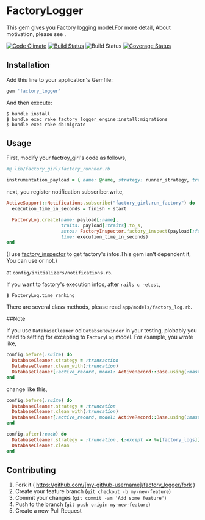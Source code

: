 # FactoryLogger

This gem gives you Factory logging model.For more detail, About motivation, please see <blog url>.

[![Code Climate](https://codeclimate.com/github/lastcat/factory_logger/badges/gpa.svg)](https://codeclimate.com/github/lastcat/factory_logger)
[![Build Status](https://travis-ci.org/lastcat/factory_logger.svg?branch=setting_coveralls)](https://travis-ci.org/lastcat/factory_logger)
![Build Status](https://circleci.com/gh/lastcat/factory_logger.png?circle-token=546904d5f39b06043fe9ba47e600f65275dd8354)
[![Coverage Status](https://coveralls.io/repos/lastcat/factory_logger/badge.svg?branch=setting_coveralls)](https://coveralls.io/r/lastcat/factory_logger?branch=setting_coveralls)
## Installation

Add this line to your application's Gemfile:

```ruby
gem 'factory_logger'
```

And then execute:

```
$ bundle install
$ bundle exec rake factory_logger_engine:install:migrations
$ bundle exec rake db:migrate
```

## Usage

First, modify your factroy_girl's code as follows,

```ruby
#@ lib/factory_girl/factory_runnner.rb

instrumentation_payload = { name: @name, strategy: runner_strategy, traits: @traits, overrides: @overrides, factory: factory}
```

next, you register notification subscriber.write,

```ruby
ActiveSupport::Notifications.subscribe("factory_girl.run_factory") do |_name, start, finish, _id, payload| # rubocop:disable ParameterLists
  execution_time_in_seconds = finish - start

  FactoryLog.create(name: payload[:name],
                    traits: payload[:traits].to_s,
                    assos: FactoryInspector.factory_inspect(payload[:factory])[:assos].map{ |asso| asso[:name].to_sym }.to_s,
                    time: execution_time_in_seconds)
end
```

(I use [factory_inspector](https://github.com/lastcat/factory_inspector) to get factory's infos.This gem isn't dependent it, You can use or not.)

at `config/initializers/notifications.rb`.

If you want to factory's execution infos, after `rails c -etest`,

```
$ FactoryLog.time_ranking
```

There are several class methods, please read `app/models/factory_log.rb`.

##Note

If you use `DatabaseCleaner` od `DatabseRewinder` in your testing, plobably you need to setting for excepting to `FactoryLog` model. For example, you wrote like,

```ruby
config.before(:suite) do
  DatabaseCleaner.strategy = :transaction
  DatabaseCleaner.clean_with(:truncation)
  DatabaseCleaner[:active_record, model: ActiveRecord::Base.using(:master)]
end
```

change like this,

```ruby
config.before(:suite) do
  DatabaseCleaner.strategy = :truncation
  DatabaseCleaner.clean_with(:truncation)
  DatabaseCleaner[:active_record, model: ActiveRecord::Base.using(:master)]
end

config.after(:each) do
  DatabaseCleaner.strategy = :truncation, {:except => %w[factory_logs]}
  DatabaseCleaner.clean
end
```

## Contributing

1. Fork it ( https://github.com/[my-github-username]/factory_logger/fork )
2. Create your feature branch (`git checkout -b my-new-feature`)
3. Commit your changes (`git commit -am 'Add some feature'`)
4. Push to the branch (`git push origin my-new-feature`)
5. Create a new Pull Request
